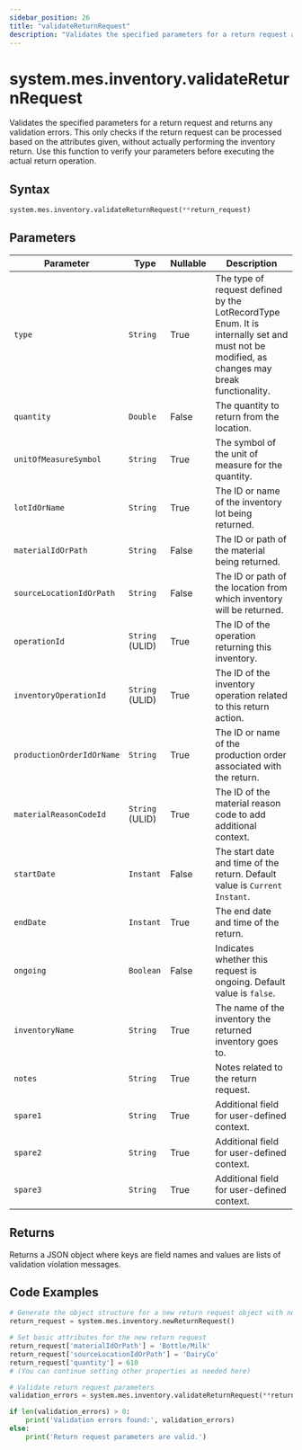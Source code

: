 ```yaml
---
sidebar_position: 26
title: "validateReturnRequest"
description: "Validates the specified parameters for a return request and returns any validation errors."
---
```


# system.mes.inventory.validateReturnRequest

Validates the specified parameters for a return request and returns any validation errors. This only checks if the return request can be processed based on the attributes given, without actually performing the inventory return. Use this function to verify your parameters before executing the actual return operation.

## Syntax

```python
system.mes.inventory.validateReturnRequest(**return_request)
```

## Parameters

| Parameter                 | Type            | Nullable | Description                                                                                                                               |
|---------------------------|-----------------|----------|-------------------------------------------------------------------------------------------------------------------------------------------|
| `type`                    | `String`        | True     | The type of request defined by the LotRecordType Enum. It is internally set and must not be modified, as changes may break functionality. |
| `quantity`                | `Double`        | False    | The quantity to return from the location.                                                                                                 |
| `unitOfMeasureSymbol`     | `String`        | True     | The symbol of the unit of measure for the quantity.                                                                                       |
| `lotIdOrName`             | `String`        | True     | The ID or name of the inventory lot being returned.                                                                                       |
| `materialIdOrPath`        | `String`        | False    | The ID or path of the material being returned.                                                                                            |
| `sourceLocationIdOrPath`  | `String`        | False    | The ID or path of the location from which inventory will be returned.                                                                     |
| `operationId`             | `String` (ULID) | True     | The ID of the operation returning this inventory.                                                                                         |
| `inventoryOperationId`    | `String` (ULID) | True     | The ID of the inventory operation related to this return action.                                                                          |
| `productionOrderIdOrName` | `String`        | True     | The ID or name of the production order associated with the return.                                                                        |
| `materialReasonCodeId`    | `String` (ULID) | True     | The ID of the material reason code to add additional context.                                                                             |
| `startDate`               | `Instant`       | False    | The start date and time of the return. Default value is `Current Instant`.                                                                |
| `endDate`                 | `Instant`       | True     | The end date and time of the return.                                                                                                      |
| `ongoing`                 | `Boolean`       | False    | Indicates whether this request is ongoing. Default value is `false`.                                                                      |
| `inventoryName`           | `String`        | True     | The name of the inventory the returned inventory goes to.                                                                                 |
| `notes`                   | `String`        | True     | Notes related to the return request.                                                                                                      |
| `spare1`                  | `String`        | True     | Additional field for user-defined context.                                                                                                |
| `spare2`                  | `String`        | True     | Additional field for user-defined context.                                                                                                |
| `spare3`                  | `String`        | True     | Additional field for user-defined context.                                                                                                |

## Returns

Returns a JSON object where keys are field names and values are lists of validation violation messages.

## Code Examples

```python
# Generate the object structure for a new return request object with no initial arguments
return_request = system.mes.inventory.newReturnRequest()

# Set basic attributes for the new return request
return_request['materialIdOrPath'] = 'Bottle/Milk'
return_request['sourceLocationIdOrPath'] = 'DairyCo'
return_request['quantity'] = 610
# (You can continue setting other properties as needed here)

# Validate return request parameters
validation_errors = system.mes.inventory.validateReturnRequest(**return_request)

if len(validation_errors) > 0:
    print('Validation errors found:', validation_errors)
else:
    print('Return request parameters are valid.')
```
